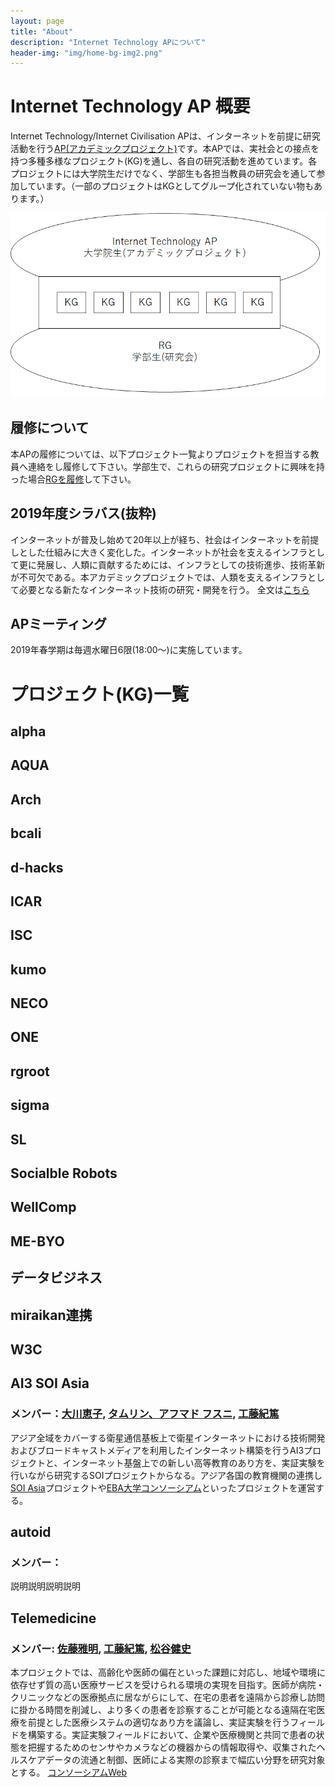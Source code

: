 ```yaml
---
layout: page
title: "About"
description: "Internet Technology APについて"
header-img: "img/home-bg-img2.png"
---
```

# Internet Technology AP 概要
Internet Technology/Internet Civilisation APは、インターネットを前提に研究活動を行う[AP(アカデミックプロジェクト)](https://www.sfc.keio.ac.jp/gsmg/education/ap/)です。本APでは、実社会との接点を持つ多種多様なプロジェクト(KG)を通し、各自の研究活動を進めています。各プロジェクトには大学院生だけでなく、学部生も各担当教員の研究会を通して参加しています。（一部のプロジェクトはKGとしてグループ化されていない物もあります。）
 
 ![APとRG](/img/AP.png) 

## 履修について
本APの履修については、以下プロジェクト一覧よりプロジェクトを担当する教員へ連絡をし履修して下さい。学部生で、これらの研究プロジェクトに興味を持った場合[RGを履修](https://portal.sfc.wide.ad.jp/newcomer)して下さい。

## 2019年度シラバス(抜粋)
インターネットが普及し始めて20年以上が経ち、社会はインターネットを前提しとした仕組みに大きく変化した。インターネットが社会を支えるインフラとして更に発展し、人類に貢献するためには、インフラとしての技術進歩、技術革新が不可欠である。本アカデミックプロジェクトでは、人類を支えるインフラとして必要となる新たなインターネット技術の研究・開発を行う。 
全文は[こちら](https://vu.sfc.keio.ac.jp/course2014/summary/syll_view_c.cgi?yc=2019_44668&ks=70002)

## APミーティング
2019年春学期は毎週水曜日6限(18:00～)に実施しています。

# プロジェクト(KG)一覧

## alpha
## AQUA
## Arch
## bcali
## d-hacks
## ICAR
## ISC
## kumo
## NECO
## ONE
## rgroot
## sigma
## SL
## Socialble Robots
## WellComp
## ME-BYO
## データビジネス
## miraikan連携
## W3C
## AI3 SOI Asia
### メンバー：[大川恵子](https://vu.sfc.keio.ac.jp/faculty_profile/cgi/f_profile.cgi?id=bec87ec3160b01de), [タムリン、アフマド フスニ](https://vu.sfc.keio.ac.jp/faculty_profile/cgi/f_profile.cgi?id=25c24e3a3e279cf5), [工藤紀篤](https://vu.sfc.keio.ac.jp/faculty_profile/cgi/f_profile.cgi?id=42dd79a990a030e8)
アジア全域をカバーする衛星通信基板上で衛星インターネットにおける技術開発およびブロードキャストメディアを利用したインターネット構築を行うAI3プロジェクトと、インターネット基盤上での新しい高等教育のあり方を、実証実験を行いながら研究するSOIプロジェクトからなる。アジア各国の教育機関の連携し[SOI Asia](http://www.soi.asia/)プロジェクトや[EBA大学コンソーシアム](http://www.eba-consortium.asia/)といったプロジェクトを運営する。
## autoid
### メンバー：
説明説明説明説明
## Telemedicine
### メンバー: [佐藤雅明](https://vu.sfc.keio.ac.jp/faculty_profile/cgi/f_profile.cgi?id=f6a054ad55c9fb6f), [工藤紀篤](https://vu.sfc.keio.ac.jp/faculty_profile/cgi/f_profile.cgi?id=42dd79a990a030e8), [松谷健史](https://vu.sfc.keio.ac.jp/faculty_profile/cgi/f_profile.cgi?id=ac4734859ff28861)
本プロジェクトでは、高齢化や医師の偏在といった課題に対応し、地域や環境に依存せず質の高い医療サービスを受けられる環境の実現を目指す。医師が病院・クリニックなどの医療拠点に居ながらにして、在宅の患者を遠隔から診療し訪問に掛かる時間を削減し、より多くの患者を診察することが可能となる遠隔在宅医療を前提とした医療システムの適切なあり方を議論し、実証実験を行うフィールドを構築する。実証実験フィールドにおいて、企業や医療機関と共同で患者の状態を把握するためのセンサやカメラなどの機器からの情報取得や、収集されたヘルスケアデータの流通と制御、医師による実際の診察まで幅広い分野を研究対象とする。
[コンソーシアムWeb](https://www.kri.sfc.keio.ac.jp/ja/consortium/lis/) 

 
